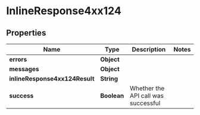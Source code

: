 # InlineResponse4xx124

## Properties
Name | Type | Description | Notes
------------ | ------------- | ------------- | -------------
**errors** | **Object** |  | 
**messages** | **Object** |  | 
**inlineResponse4xx124Result** | **String** |  | 
**success** | **Boolean** | Whether the API call was successful | 
